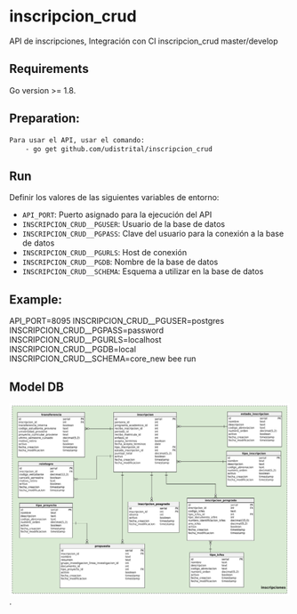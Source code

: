 # inscripcion_crud
API de inscripciones, Integración con CI
inscripcion_crud master/develop
 ## Requirements
Go version >= 1.8.
 ## Preparation:
    Para usar el API, usar el comando:
        - go get github.com/udistrital/inscripcion_crud
 ## Run
 Definir los valores de las siguientes variables de entorno:
  - `API_PORT`: Puerto asignado para la ejecución del API
 - `INSCRIPCION_CRUD__PGUSER`: Usuario de la base de datos
 - `INSCRIPCION_CRUD__PGPASS`: Clave del usuario para la conexión a la base de datos  
 - `INSCRIPCION_CRUD__PGURLS`: Host de conexión
 - `INSCRIPCION_CRUD__PGDB`: Nombre de la base de datos
 - `INSCRIPCION_CRUD__SCHEMA`: Esquema a utilizar en la base de datos
 ## Example:
API_PORT=8095 INSCRIPCION_CRUD__PGUSER=postgres INSCRIPCION_CRUD__PGPASS=password INSCRIPCION_CRUD__PGURLS=localhost INSCRIPCION_CRUD__PGDB=local INSCRIPCION_CRUD__SCHEMA=core_new bee run
 ## Model DB
![image](https://github.com/udistrital/admisiones_crud/blob/dev/modelo_inscripcion_crud.png).
